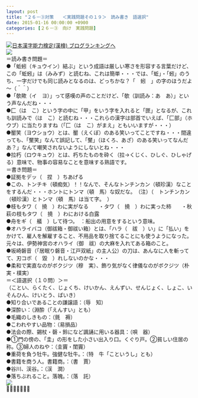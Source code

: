 ```yaml
---
layout: post
title: "２６－③対策　　＜実践問題その１９＞　読み書き　語選択"
date: 2015-01-16 00:00:00 +0900
categories: [２６－③　向け　実践問題]
---
```


[![](/syuusyuu9701/assets/images/２６－③対策-＜実践問題その１９＞-読み書き-語選択-br_c_3028_1.gif)](http://blog.with2.net/link.php?1659096:3028 "日本漢字能力検定(漢検) ブログランキングへ")[日本漢字能力検定(漢検) ブログランキングへ](http://blog.with2.net/link.php?1659096:3028)　  
![](/syuusyuu9701/assets/images/２６－③対策-＜実践問題その１９＞-読み書き-語選択-ef9b9fe060bc95d302e06191a5fbdc85.png)  
＝読み書き問題＝  
●「蚯蚓（キュウイン）結ぶ」という成語は厳しい寒さを形容する言葉だけど、この「蚯蚓」は（みみず）と読むね、これは簡単・・・では、「蚯」・「蚓」のうち、一字だけでも同じ読みとなるのは、どっちかな？「　蚓　」の字のほうだよ～（＾＾）  
●「欹歟（イ　ヨ）」って感嘆の声のことだけど、「欹（訓読み：あ　あ）」という声なんだね・・・  
●匚（は　こ）という字の中に「甲」をいう字を入れると「匣」となるが、これも訓読みで（は　こ）と読むね・・・これらの漢字は部首でいえば、「匚部」（ホウブ）に当たりますね（「匚（は　こ）がまえ」ともいいますが・・・）  
●靨笑（ヨウショウ）とは、靨（えくぼ）のある笑いってことですね・・・間違っても、「黶笑」なんて誤記して、「黶」（ほくろ、あざ）のある笑いってなんだあ？」なんて嘲笑されないようにしないとね・・・  
●拉朽（ロウキュウ）とは、朽ちたものを砕く（拉→くじく、ひしぐ、ひしゃげる）意味で、物事の容易なことを意味する熟語です。  
＝書き問題＝  
●証拠をデッ（　捏　）ちあげる  
●この、トンチキ（頓痴気）！！なんで、そんなトンチンカン（頓珍漢）なことをするんだ・・・ホントにトンマ（頓　馬）な奴だな。　（注）（　トンチンカン（頓珍漢）とトンマ（頓　馬）は当て字。　）  
●枝もタワ（　撓　）わに実がなる　　・タワ（　撓　）わに実った柿　　・秋萩の枝もタワ（　撓　）わにおける白露  
●舟をギ（　艤　）して待つ。　：船出の用意をするという意味。  
●オハライバコ（御祓箱・御祓い箱）とは、「ハラ（　祓　）い」に「払い」をかけて、雇人を解雇すること、不用品を取り捨てることにも使うようになった。元々は、伊勢神宮のオハライ（御　祓）の大麻を入れてある箱のこと。  
●坂崎磐音（「居眠り磐音・江戸双紙」の主人公）の刀は、あんなに人を斬ってて、刃コボ（　毀　）れしないのかな・・・  
●柔和で実直なのがボクジツ（穆　実）、飾り気がなく律儀なのがボクジツ（朴実・樸実）  
＝＜語選択（１０問）＞＝  
（ことい、らくたく、じょくち、けいかん、えんずい、せんじょく、しょこ、いそんひん、けいとう、ばいき）  
●知り合いであることの謙譲語：（辱　知）  
●深酔い：（淵酔（「えんすい」とも）  
●毛織のしきもの：（氈　褥）  
●こわれやすい品物：（易損品）  
●法会の際、錫杖・磬・鈴になど諷誦に用いる器具：（唄　器）  
●①門の傍の、「圭」の形をした小さい出入り口。くぐり戸。②貧しい住居の称。③婦人のねや：（圭竇・閨竇）  
●重荷を負う牡牛。強健な牡牛。：（特　牛「こというし」とも）  
●書籍を商う人。書籍商。：（書　賈）　  
●谷川、渓谷。：（渓　澗）  
●落ちぶれること。落魄。：（落　託）  
![](/syuusyuu9701/assets/images/２６－③対策-＜実践問題その１９＞-読み書き-語選択-1fd6d8549bfc805039b0465726d8abee.png)  
👋👋👋🐑👋👋👋  
  
